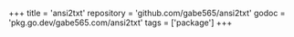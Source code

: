 +++
title = 'ansi2txt'
repository = 'github.com/gabe565/ansi2txt'
godoc = 'pkg.go.dev/gabe565.com/ansi2txt'
tags = ['package']
+++
